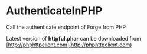 # AuthenticateInPHP
Call the authenticate endpoint of Forge from PHP

Latest version of **httpful.phar** can be downloaded from [http://phphttpclient.com](http://phphttpclient.com) 
